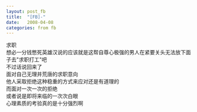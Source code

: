 ```yaml
---
layout: post_fb
title:  "[FB]-"
date:   2008-04-08
categories: from fb
---
```

求职  
想必一分钱憋死英雄汉说的应该就是这帮自尊心极强的男人在紧要关头无法放下面子去"求职打工"吧  
不过话说回来了  
面对自己无理并荒唐的求职意向  
他人采取拒绝这种稳重的方式来应对还是有道理的  
而面对一次一次的拒绝  
或者说是即将来临的一次次白眼  
心理素质的考验真的是十分强烈啊  